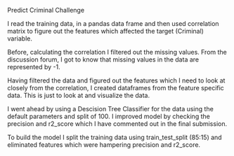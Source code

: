 Predict Criminal Challenge

I read the training data, in a pandas data frame and then used correlation matrix to figure out the features
which affected the target (Criminal) variable.

Before, calculating the correlation I filtered out the missing values. From the discussion forum, I got to know that
missing values in the data are represented by -1.

Having filtered the data and figured out the features which I need to look at closely from the correlation, I created
dataframes from the feature specific data. This is just to look at and visualize the data.

I went ahead by using a Descision Tree Classifier for the data using the default parameters and split of 100. I improved
model by checking the precision and r2_score which I have commented out in the final submission.

To build the model I split the training data using train_test_split (85:15) and eliminated features which were hampering
precision and r2_score.

